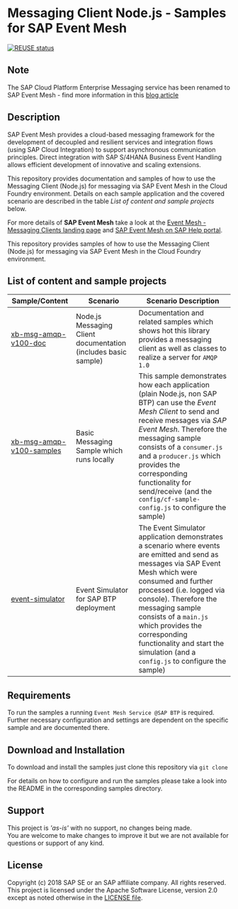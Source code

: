 # Messaging Client Node.js - Samples for SAP Event Mesh

[![REUSE status](https://api.reuse.software/badge/github.com/SAP-samples/enterprise-messaging-client-nodejs-samples)](https://api.reuse.software/info/github.com/SAP-samples/enterprise-messaging-client-nodejs-samples)

## Note
The SAP Cloud Platform Enterprise Messaging service has been renamed to SAP Event Mesh - find more information in this [blog article](https://blogs.sap.com/2021/02/22/please-welcome-sap-event-mesh-new-name-for-sap-cloud-platform-enterprise-messaging)

## Description
SAP Event Mesh provides a cloud-based messaging framework for the development of decoupled and resilient services and integration flows (using SAP Cloud Integration) to support asynchronous communication principles.
Direct integration with SAP S/4HANA Business Event Handling allows efficient development of innovative and scaling extensions.

This repository provides documentation and samples of how to use the Messaging Client (Node.js) for messaging via SAP Event Mesh in the Cloud Foundry environment. Details on each sample application and the covered scenario are described in the table _List of content and sample projects_ below.

For more details of **SAP Event Mesh** take a look at the [Event Mesh - Messaging Clients landing page](https://www.npmjs.com/package/@sap/xb-msg-amqp-v100) and [SAP Event Mesh on SAP Help portal](https://help.sap.com/viewer/product/SAP_ENTERPRISE_MESSAGING/Cloud/en-US).

This repository provides samples of how to use the Messaging Client (Node.js) for messaging via SAP Event Mesh in the Cloud Foundry environment.

## List of content and sample projects

|Sample/Content|Scenario|Scenario Description|
|---|---|---|
|[xb-msg-amqp-v100-doc](xb-msg-amqp-v100-doc)|Node.js Messaging Client documentation (includes basic sample)|Documentation and related samples which shows hot this library provides a messaging client as well as classes to realize a server for `AMQP 1.0`|
|[xb-msg-amqp-v100-samples](xb-msg-amqp-v100-samples)|Basic Messaging Sample which runs locally|This sample demonstrates how each application (plain Node.js, non SAP BTP) can use the _Event Mesh Client_ to send and receive messages via _SAP Event Mesh_. Therefore the messaging sample consists of a `consumer.js` and a `producer.js` which provides the corresponding functionality for send/receive (and the `config/cf-sample-config.js` to configure the sample)|
|[event-simulator](event-simulator)|Event Simulator for SAP BTP deployment|The Event Simulator application demonstrates a scenario where events are emitted and send as messages via SAP Event Mesh which were consumed and further processed (i.e. logged via console). Therefore the messaging sample consists of a `main.js` which provides the corresponding functionality and start the simulation (and a `config.js` to configure the sample)|

## Requirements
To run the samples a running `Event Mesh Service @SAP BTP` is required.  
Further necessary configuration and settings are dependent on the specific sample and are documented there.

## Download and Installation
To download and install the samples just clone this repository via `git clone`

For details on how to configure and run the samples please take a look into the README in the corresponding samples directory.


## Support
This project is _'as-is'_ with no support, no changes being made.  
You are welcome to make changes to improve it but we are not available for questions or support of any kind.

## License
Copyright (c) 2018 SAP SE or an SAP affiliate company. All rights reserved.  
This project is licensed under the Apache Software License, version 2.0 except as noted otherwise in the [LICENSE file](./LICENSES/Apache-2.0.txt).
